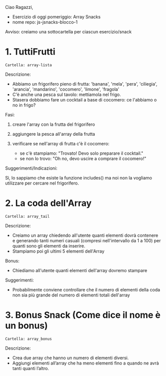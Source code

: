 Ciao Ragazzi,

- Esercizio di oggi pomeriggio: Array Snacks
- nome repo: js-jsnacks-blocco-1

Avviso: creiamo una sottocartella per ciascun esercizio/snack
# 1. TuttiFrutti
    Cartella: array-lista

Descrizione:
- Abbiamo un frigorifero pieno di frutta:
'banana', 'mela', 'pera', 'ciliegia', 'arancia', 'mandarino', 'cocomero', 'limone', 'fragola'
- C'è anche una pesca sul tavolo: mettiamola nel frigo.
- Stasera dobbiamo fare un cocktail a base di cocomero: ce l'abbiamo o no in frigo?

Fasi:
1. creare l'array con la frutta del frigorifero

2. aggiungere la pesca all'array della frutta

3. verificare se nell'array di frutta c'è il cocomero:
   - se c'è stampiamo: "Trovato! Devo solo preparare il cocktail."
   - se non lo trovo: "Oh no, devo uscire a comprare il cocomero!"

Suggerimenti/Indicazioni:

Sì, lo sappiamo che esiste la funzione includes() ma noi non la vogliamo utilizzare per cercare nel frigorifero.

# 2. La coda dell'Array
    Cartella: array_tail

Descrizione:
- Creiamo un array chiedendo all'utente quanti elementi dovrà contenere e generando tanti numeri casuali (compresi nell'intervallo da 1 a 100) per quanti sono gli elementi da inserire.
- Stampiamo poi gli ultimi 5 elementi dell'Array

Bonus:
- Chiediamo all'utente quanti elementi dell'array dovremo stampare

Suggerimenti:
- Probabilmente conviene controllare che il numero di elementi della coda non sia più grande del numero di elementi totali dell'array

# 3.  Bonus Snack (Come dice il nome è un bonus)
    Cartella: array_bonus

Descrizione:
- Crea due array che hanno un numero di elementi diversi.
- Aggiungi elementi all’array che ha meno elementi fino a quando ne avrà tanti quanti l’altro.